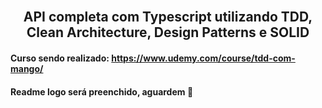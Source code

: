 <h2 align="center">
  <br>
  API completa com Typescript utilizando TDD, Clean Architecture, Design Patterns e SOLID  
  <br>
</h2>

#### Curso sendo realizado: https://www.udemy.com/course/tdd-com-mango/

#### Readme logo será preenchido, aguardem :wave: 

